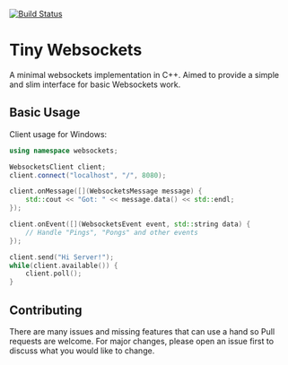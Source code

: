 [![Build Status](https://travis-ci.org/gilmaimon/TinyWebsockets.svg?branch=master)](https://travis-ci.org/gilmaimon/TinyWebsockets)

# Tiny Websockets

A minimal websockets implementation in C++. Aimed to provide a simple and slim interface for basic Websockets work.

## Basic Usage
Client usage for Windows:
```c++
using namespace websockets;

WebsocketsClient client;
client.connect("localhost", "/", 8080);

client.onMessage([](WebsocketsMessage message) {
    std::cout << "Got: " << message.data() << std::endl;
});

client.onEvent([](WebsocketsEvent event, std::string data) {
    // Handle "Pings", "Pongs" and other events 
});

client.send("Hi Server!");
while(client.available()) {
    client.poll();
}
```

## Contributing
There are many issues and missing features that can use a hand so Pull requests are welcome. For major changes, please open an issue first to discuss what you would like to change.